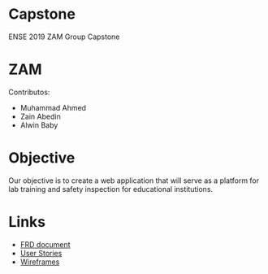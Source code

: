 # Capstone
ENSE 2019 ZAM Group Capstone 

# ZAM
Contributos: 
- 	Muhammad Ahmed
-  Zain Abedin
-  Alwin Baby
 

# Objective
 Our objective is to create a web application that will serve as a platform for lab training and safety inspection for educational institutions. 

# Links
 - [FRD document](https://github.com/Capstone2019-ZAM/Capstone/blob/master/Documentation/FRD.docx)
 - [User Stories](https://github.com/Capstone2019-ZAM/Capstone/blob/master/Documentation/User%20Stories.xlsx)
 - [Wireframes](https://github.com/Capstone2019-ZAM/Capstone/blob/master/Documentation/Wireframe%20-%20Coordinator%20(2).svg)
 
